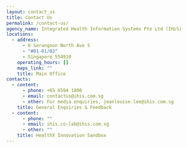 ```yaml
---
layout: contact_us
title: Contact Us
permalink: /contact-us/
agency_name: Integrated Health Information Systems Pte Ltd (IHiS)
locations:
  - address:
      - ​​​​​​6 Serangoon North Ave 5
      - "#01-01/02"
      - Singapore 554910
    operating_hours: []
    maps_link: ""
    title: Main Office
contacts:
  - content:
      - phone: +65 6594 1800
      - email: contactus@ihis.com.sg
      - other: For media enquiries, jeanlouise.lee@ihis.com.sg
    title: General Enquiries & Feedback
  - content:
      - phone: ""
      - email: ihis.co-lab@ihis.com.sg
      - other: ""
    title: HealthX Innovation Sandbox
---
```

